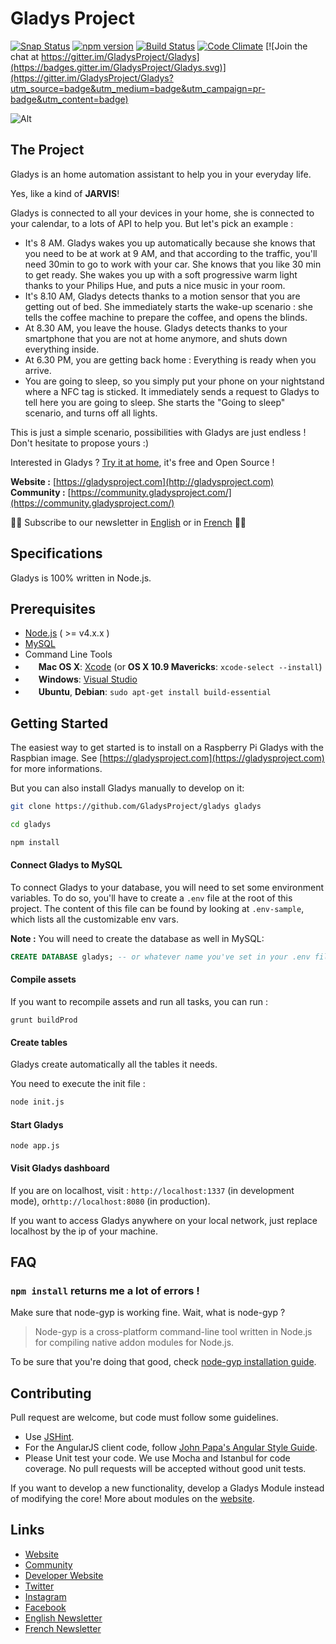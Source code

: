 Gladys Project
=======================

[![Snap Status](https://build.snapcraft.io/badge/StoutLLC/Gladys.svg)](https://build.snapcraft.io/user/StoutLLC/Gladys)
[![npm version](https://badge.fury.io/js/gladys.svg)](https://www.npmjs.com/package/gladys)
[![Build Status](https://travis-ci.org/GladysProject/Gladys.svg?branch=v3)](https://travis-ci.org/GladysProject/Gladys) [![Code Climate](https://codeclimate.com/github/GladysProject/Gladys/badges/gpa.svg)](https://codeclimate.com/github/GladysProject/Gladys)
[![Join the chat at https://gitter.im/GladysProject/Gladys](https://badges.gitter.im/GladysProject/Gladys.svg)](https://gitter.im/GladysProject/Gladys?utm_source=badge&utm_medium=badge&utm_campaign=pr-badge&utm_content=badge)

![Alt](http://gladysproject.com/assets/images/presentation/facebook_share_gladys.jpg)

The Project
-------------

Gladys is an home automation assistant to help you in your everyday life.

Yes, like a kind of **JARVIS**!

Gladys is connected to all your devices in your home, she is connected to your calendar, to a lots of API to help you. But let's pick an example :

- It's 8 AM. Gladys wakes you up automatically because she knows that you need to be at work at 9 AM, and that according to the traffic, you'll need 30min to go to work with your car. She knows that you like 30 min to get ready.
She wakes you up with a soft progressive warm light thanks to your Philips Hue, and puts a nice music in your room.
- It's 8.10 AM, Gladys detects thanks to a motion sensor that you are getting out of bed. She immediately starts the wake-up scenario : she tells the coffee machine to prepare the coffee, and opens the blinds.
- At 8.30 AM, you leave the house. Gladys detects thanks to your smartphone that you are not at home anymore, and shuts down everything inside.
- At 6.30 PM, you are getting back home : Everything is ready when you arrive.
- You are going to sleep, so you simply put your phone on your nightstand where a NFC tag is sticked. It immediately sends a request to Gladys to tell here you are going to sleep. She starts the "Going to sleep" scenario, and turns off all lights.

This is just a simple scenario, possibilities with Gladys are just endless ! Don't hesitate to propose yours :)

Interested in Gladys ? [Try it at home](http://gladysproject.com/en/installation), it's free and Open Source !

**Website :** [https://gladysproject.com](http://gladysproject.com) <br>
**Community :** [https://community.gladysproject.com/](https://community.gladysproject.com/)

🎉🎉 Subscribe to our newsletter in [English](http://eepurl.com/bvg-CT) or in [French](http://eepurl.com/bUaySX) 🎉🎉

Specifications
-------------

Gladys is 100% written in Node.js.

Prerequisites
-------------

- [Node.js](http://nodejs.org) ( >= v4.x.x )
- [MySQL](http://www.mysql.com/)
- Command Line Tools
 - <img src="http://deluge-torrent.org/images/apple-logo.gif" height="17">&nbsp;**Mac OS X**: [Xcode](https://itunes.apple.com/us/app/xcode/id497799835?mt=12) (or **OS X 10.9 Mavericks**: `xcode-select --install`)
 - <img src="http://dc942d419843af05523b-ff74ae13537a01be6cfec5927837dcfe.r14.cf1.rackcdn.com/wp-content/uploads/windows-8-50x50.jpg" height="17">&nbsp;**Windows**: [Visual Studio](http://www.visualstudio.com/downloads/download-visual-studio-vs#d-express-windows-8)
 - <img src="https://lh5.googleusercontent.com/-2YS1ceHWyys/AAAAAAAAAAI/AAAAAAAAAAc/0LCb_tsTvmU/s46-c-k/photo.jpg" height="17">&nbsp;**Ubuntu**, **Debian**: `sudo apt-get install build-essential`



 
Getting Started
---------------

The easiest way to get started is to install on a Raspberry Pi Gladys with the Raspbian image. See [https://gladysproject.com](https://gladysproject.com) for more informations.

But you can also install Gladys manually to develop on it:

```bash
git clone https://github.com/GladysProject/gladys gladys
```

```bash
cd gladys
```

```bash
npm install
```

#### Connect Gladys to MySQL

To connect Gladys to your database, you will need to set some environment variables.
To do so, you'll have to create a `.env` file at the root of this project. The content of this file can be found by looking at `.env-sample`, which lists all the customizable env vars.

**Note :** You will need to create the database as well in MySQL:

```sql
CREATE DATABASE gladys; -- or whatever name you've set in your .env file.`
```

#### Compile assets

If you want to recompile assets and run all tasks, you can run :

```
grunt buildProd
```

#### Create tables

Gladys create automatically all the tables it needs.

You need to execute the init file :

```bash
node init.js
```

#### Start Gladys 

```
node app.js
```

#### Visit Gladys dashboard

If you are on localhost, visit : `http://localhost:1337` (in development mode), or`http://localhost:8080` (in production).

If you want to access Gladys anywhere on your local network, just replace localhost by the ip of your machine.

FAQ
-------------

### `npm install` returns me a lot of errors !

Make sure that node-gyp is working fine. Wait, what is node-gyp ?
>Node-gyp is a cross-platform command-line tool written in Node.js for compiling native addon modules for Node.js.

To be sure that you're doing that good, check [node-gyp installation guide](https://github.com/TooTallNate/node-gyp#installation).


Contributing
-------------

Pull request are welcome, but code must follow some guidelines.

* Use [JSHint](https://github.com/jshint/jshint).
* For the AngularJS client code, follow [John Papa's Angular Style Guide](https://github.com/johnpapa/angular-styleguide).
* Please Unit test your code. We use Mocha and Istanbul for code coverage. No pull requests will be accepted without good unit tests.
 
If you want to develop a new functionality, develop a Gladys Module instead of modifying the core! More about modules on the [website](https://gladysproject.com).

Links
-------------

- [Website](https://gladysproject.com)
- [Community](https://community.gladysproject.com/)
- [Developer Website](https://developer.gladysproject.com)
- [Twitter](https://twitter.com/gladysproject)
- [Instagram](https://www.instagram.com/gladysproject/)
- [Facebook](https://www.facebook.com/gladysproject)
- [English Newsletter](http://eepurl.com/bvg-CT)
- [French Newsletter](http://eepurl.com/bUaySX)
